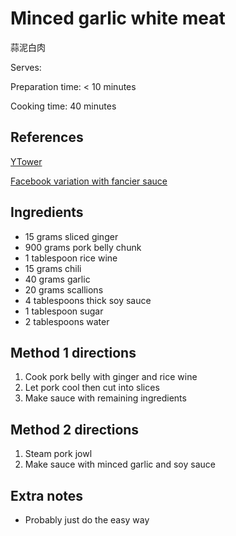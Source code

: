 # Minced garlic white meat

蒜泥白肉

Serves:

Preparation time: < 10 minutes

Cooking time: 40 minutes

## References

[YTower](https://www.facebook.com/ytower01/videos/571115957020038/?v=571115957020038)

[Facebook variation with fancier sauce](https://www.facebook.com/groups/subtleasiancooking/?post_id=3557571320924980)

## Ingredients

- 15 grams sliced ginger
- 900 grams pork belly chunk
- 1 tablespoon rice wine
- 15 grams chili
- 40 grams garlic
- 20 grams scallions
- 4 tablespoons thick soy sauce
- 1 tablespoon sugar
- 2 tablespoons water

## Method 1 directions

1. Cook pork belly with ginger and rice wine
2. Let pork cool then cut into slices
3. Make sauce with remaining ingredients

## Method 2 directions

1. Steam pork jowl
2. Make sauce with minced garlic and soy sauce

## Extra notes

- Probably just do the easy way
